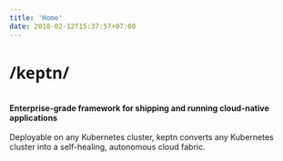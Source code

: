 ```yaml
---
title: 'Home'
date: 2018-02-12T15:37:57+07:00
---
```


<h1 style="font-family: lora, 'Open Sans', Arial, sans-serif, -apple-system">/keptn/</h1>

<br>
<strong>Enterprise-grade framework for shipping and running cloud-native applications</strong><br><br>
Deployable on any Kubernetes cluster, keptn converts any Kubernetes cluster into a self-healing, autonomous cloud fabric.
